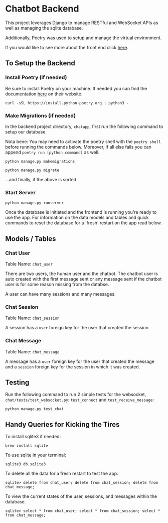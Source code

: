 # Chatbot Backend

This project leverages Django to manage RESTful and WebSocket APIs as well as managing the sqlite database.

Additionally, Poetry was used to setup and manage the virtual environment.

If you would like to see more about the front end click [here](../chatapp-frontend/README.md).

## To Setup the Backend

### Install Poetry (if needed)

Be sure to install Poetry on your machine. If needed you can find the documentation [here](https://python-poetry.org/docs/#installation) on their website.

```
curl -sSL https://install.python-poetry.org | python3 -
```

### Make Migrations (if needed)

In the backend project directory, `chatapp`, first run the following command to setup our database.

Nota bene: You may need to activate the poetry shell with the `poetry shell` before running the commands below. Moreover, if all else fails you can append `poetry run [python command]` as well.

```
python manage.py makemigrations
```

```
python manage.py migrate
```

...and finally, if the above is sorted

### Start Server
```
python manage.py runserver
```

Once the database is initiated and the frontend is running you're ready to use the app. For information on the data models and tables and quick commands to reset the database for a 'fresh' restart on the app read below.

## Models / Tables

### Chat User

Table Name: `chat_user`

There are two users, the human user and the chatbot. The chatbot user is auto created with the first message sent or any message sent if the chatbot user is for some reason missing from the databse. 

A user can have many sessions and many messages.

### Chat Session

Table Name: `chat_session`

A session has a `user` foreign key for the user that created the session.

### Chat Message

Table Name: `chat_message`

A message has a `user` foreign key for the user that created the message and a `session` foreign key for the session in which it was created.

## Testing

Run the following command to run 2 simple tests for the websocket, `chat/tests/test_websocket.py`: `test_connect` and `test_receive_message`:

```
python manage.py test chat
```


## Handy Queries for Kicking the Tires

To install sqlite3 if needed: 

```
brew install sqlite
```

To use sqlite in your terminal:
```
sqlite3 db.sqlite3
```

To delete all the data for a fresh restart to test the app.
```
sqlite> delete from chat_user; delete from chat_session; delete from chat_message;
```

To view the current states of the user, sessions, and messages within the database.
```
sqlite> select * from chat_user; select * from chat_session; select * from chat_message;
```